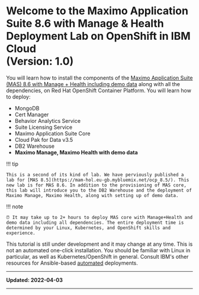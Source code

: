 # Welcome to the Maximo Application Suite 8.6 with Manage & Health Deployment Lab on OpenShift in IBM Cloud<br>(Version: 1.0)

You will learn how to install the components of the [Maximo Application Suite (MAS) 8.6 with Manage + Health including demo data](https://www.ibm.com/products/maximo) along with all the dependencies, on Red Hat OpenShift Container Platform. You will learn how to deploy:

* MongoDB
* Cert Manager
* Behavior Analytics Service
* Suite Licensing Service
* Maximo Application Suite Core
* Cloud Pak for Data v3.5
* DB2 Warehouse
* **Maximo Manage, Maximo Health with demo data**

!!! tip

    This is a second of its kind of lab. We have perviously published a lab for [MAS 8.5](https://mam-hol.eu-gb.mybluemix.net/ocp_8.5/). This new lab is for MAS 8.6. In addition to the provisioning of MAS core, this lab will introduce you to the DB2 Warehouse and the deployment of Maximo Manage, Maximo Health, along with setting up of demo data.

!!! note

    ⏰ It may take up to 2+ hours to deploy MAS core with Manage+Health and demo data including all dependencies. The entire deployment time is determined by your Linux, Kubernetes, and OpenShift skills and experience.

This tutorial is still under development and it may change at any time. This is not an automated one-click installation. You should be familiar with Linux in particular, as well as Kubernetes/OpenShift in general. Consult IBM's other resources for Ansible-based [automated](https://ibm-mas.github.io/ansible-devops/) deployments.

---

**Updated: 2022-04-03**

---
